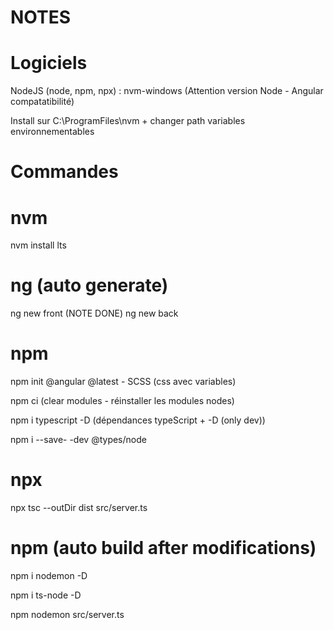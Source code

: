 # NOTES

# Logiciels

NodeJS (node, npm, npx) : nvm-windows
(Attention version Node - Angular compatatibilité)

Install sur C:\ProgramFiles\nvm + changer path variables environnementables

# Commandes

# nvm

nvm install lts

# ng (auto generate)

ng new front
(NOTE DONE) ng new back

# npm

npm init @angular @latest - SCSS (css avec variables)

npm ci (clear modules - réinstaller les modules nodes)

npm i typescript -D (dépendances typeScript + -D (only dev))

npm i --save- -dev @types/node

# npx

npx tsc --outDir dist src/server.ts

# npm (auto build after modifications)

npm i nodemon -D

npm i ts-node -D

npm nodemon src/server.ts
